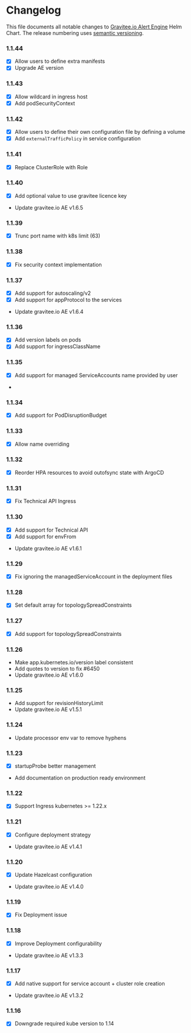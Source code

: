 # Changelog

This file documents all notable changes to [Gravitee.io Alert Engine](https://github.com/gravitee-io/helm-charts/tree/master/ae) Helm Chart. The release numbering uses [semantic versioning](http://semver.org).

### 1.1.44

- [X] Allow users to define extra manifests
- [X] Upgrade AE version

### 1.1.43

- [X] Allow wildcard in ingress host
- [X] Add podSecurityContext

### 1.1.42

- [X] Allow users to define their own configuration file by defining a volume
- [X] Add `externalTrafficPolicy` in service configuration

### 1.1.41

- [X] Replace ClusterRole with Role

### 1.1.40

- [X] Add optional value to use gravitee licence key

- Update gravitee.io AE v1.6.5

### 1.1.39

- [X] Trunc port name with k8s limit (63)

### 1.1.38

- [X] Fix security context implementation

### 1.1.37

- [X] Add support for autoscaling/v2
- [X] Add support for appProtocol to the services

- Update gravitee.io AE v1.6.4

### 1.1.36

- [X] Add version labels on pods
- [X] Add support for ingressClassName

### 1.1.35

- [X] Add support for managed ServiceAccounts name provided by user
- 
### 1.1.34

- [X] Add support for PodDisruptionBudget

### 1.1.33

- [X] Allow name overriding

### 1.1.32

- [X] Reorder HPA resources to avoid outofsync state with ArgoCD

### 1.1.31 

- [X] Fix Technical API Ingress

### 1.1.30

- [X] Add support for Technical API
- [X] Add support for envFrom

- Update gravitee.io AE v1.6.1

### 1.1.29

- [X] Fix ignoring the managedServiceAccount in the deployment files

### 1.1.28

- [X] Set default array for topologySpreadConstraints

### 1.1.27

- [X] Add support for topologySpreadConstraints

### 1.1.26

- Make app.kubernetes.io/version label consistent
- Add quotes to version to fix #6450
- Update gravitee.io AE v1.6.0

### 1.1.25

- Add support for revisionHistoryLimit
- Update gravitee.io AE v1.5.1

### 1.1.24

- Update processor env var to remove hyphens

### 1.1.23

- [X] startupProbe better management
- Add documentation on production ready environment

### 1.1.22

- [X] Support Ingress kubernetes >= 1.22.x

### 1.1.21

- [X] Configure deployment strategy
- Update gravitee.io AE v1.4.1

### 1.1.20

- [X] Update Hazelcast configuration
- Update gravitee.io AE v1.4.0

### 1.1.19

- [X] Fix Deployment issue

### 1.1.18

- [X] Improve Deployment configurability
- Update gravitee.io AE v1.3.3

### 1.1.17

- [X] Add native support for service account + cluster role creation
- Update gravitee.io AE v1.3.2

### 1.1.16

- [X] Downgrade required kube version to 1.14
